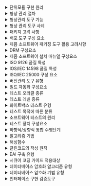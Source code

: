 <details>
<summary>단위모듈 구현 원리</summary>
  <b>정분추모</b><br/>
  정보은닉 / 분할과 정복 / 추상화 / 모듈 독립성
</details>

<details>
<summary>형상 관리 절차</summary>
  <b>식통감기</b><br/>
  형상 식별 / 형상 통제 / 형상 감사 / 형상 기록
</details>

<details>
<summary>형상관리 도구 기능</summary>
  <b>인아커</b><br/>
  체크인 / 체크아웃 / 커밋
</details>

<details>
<summary>형상 관리 도구 사례</summary>
  <b>CSG</b><br/>
  CVS / SVN / Git
</details>

<details>
<summary>패키지 고려 사항</summary>
  <b>환유관변</b><br/>
  사용자 시스템의 환경 정의 / UI 제공 / 관리 서비스 제공형태 / 패키징 변경 및 개선관리 고려
</details>

<details>
<summary>배포 도구 구성 요소</summary>
  <b>암키식저 파정크인</b><br/>
  암호화 / 키 관리 / 식별 기술 / 저작권 표현 / 암호화 파일 생성 / 정책 관리 / 크랙 방지 / 인증
</details>

<details>
<summary>제픔 소프트웨어 패키징 도구 활용 고려사항</summary>
  <b>암이복최</b><br/>
  암호화,보안 / 이기종 연동 / 복잡성 및 비효율성 문제 / 최적합 암호화 알고리즘 적용
</details>

<details>
<summary>DRM 구성요소</summary>
  <b>제소분 클콘패 컨보</b><br/>
  콘텐츠 제공자 / 콘텐츠 소비자 / 콘텐츠 분배자 / 클리어링 하우스 / DRM 콘텐츠 / 패키저 / DRM 컨트롤러 / 보안 컨테이너
</details>

<details>
<summary>제품 소프트웨어 설치 매뉴얼 구성요소</summary>
  <b>개파절아 삭버고준</b><br/>
  제품 소프트웨어 개요 / 설치 관련 파일 / 설치 절차 / 설치 아이콘 / 삭제 방법 / 설치 버전 및 작성자 / 고객 지원 방법 및 FAQ / 준수 정보 & 제한 보증
</details>

<details>
<summary>ISO 9126 품질 특성</summary>
  <b>기신사효유이</b><br/>
  기능성 / 신뢰성 / 사용성 / 효율성 / 유지보수성 / 이식성
</details>

<details>
<summary>IOS/IEC 14598 품질 특성</summary>
  <b>반재공객</b><br/>
  반복성 / 재현성 / 공정성 / 객관성
</details>

<details>
<summary>ISO/IEC 25000 구성 요소</summary>
  <b>관모측요평</b><br/>
  품질 관리 / 품질 모델 / 품질 측정 / 품질 요구 / 품질 평가
</details>

<details>
<summary>버전관리 도구 유형</summary>
  <b>공클분</b><br/>
  공유 폴더 방식 / 클라이언트-서버방식 / 분산 저장소 방식
</details>

<details>
<summary>빌드 자동화 구성요소</summary>
  <b>CS 빌테커인</b><br/>
  CI 서버 / SCM / 빌드 도구 / 테스트 도구 / 테스트 커버리지 도구 / 인스펙션 도구
</details>

<details>
<summary>테스트 오라클 종류</summary>
  <b>참샘휴일</b><br/>
  참 오라클 / 샘플링 오라클 / 휴리스틱 오라클 / 일관성 검사 오라클
</details>

<details>
<summary>테스트 레벨 종류</summary>
  <b>동경결상 유분패원비오</b><br/>
  동등 분할/ 경계값 분석/ 결정 테이블/ 상태전이/ 유스케이스/ 분류트리/ 페어와이즈/ 원인-결과 그래프/ 비교테스트/ 오류추정
</details>

<details>
<summary>화이트박스 테스트 유형</summary>
  <b>구결조 조변다 기제데루</b><br/>
  구문 / 결정 / 조건 / 조건-결정 / 변경 조건 - 결정 / 다중 조건 / 기본 경로 커버리지 / 제어 흐름 테스트 / 데이터 흐름 테스트 / 루프 테스트
</details>

<details>
<summary>테스트 목적에 따른 분류</summary>
  <b>회안성 강 구회병</b><br/>
  회복 / 안전 / 성능 / 강도 / 구조 / 회귀 / 병행 테스트
</details>

<details>
<summary>소프트웨어 테스트의 원리</summary>
  <b>결완초집 살정오</b><br/>
  결함이 존재 / 완벽한 테스팅 불가능 / 초기에 테스팅 시작 / 결함집중 / 살충제 패러독스 / 정황에 의존 / 오류 부재의 궤변
</details>

<details>
<summary>테스트 장치 구성요소</summary>
  <b>드스슈 케시스목</b><br/>
  드라이버 / 스텁 / 슈트 / 케이스 / 시나리오 / 스크립트 / 목 오브젝트
</details>

<details>
<summary>하향식/상향식 통합 수행단계</summary>
  <b>하스 상드</b><br/>
  하향식-스텁 / 상향식-드라이버
</details>

<details>
<summary>알고리즘 기법</summary>
  <b>분동탐백</b><br/>
  분할과정복 / 동적계획법 / 탐욕법 / 백트래킹
</details>

<details>
<summary>해싱함수</summary>
  <b>산곱숫 폴기무</b><br/>
  제산법 / 제곱법 / 숫자 분석법 / 폴딩법 / 기수변환법 / 무작위방법
</details>

<details>
<summary>클린코드의 작성 원칙</summary>
  <b>가단의 중추</b><br/>
  가독성 / 단순성 / 의존성 최소 / 중복성 제거 / 추상화
</details>

<details>
<summary>EAI 구축 유형</summary>
  <b>포허 메하</b><br/>
  포인트 투 포인트 / 허브 앤 스포크 / 메시지 버스 / 하이브리드
</details>

<details>
<summary>시큐어 코딩 가이드 적용대상</summary>
  <b>입보시 에코갭아</b><br/>
  입력데이터 검증 및 표현 / 보안 기능 / 시간 및 상태 / 에러처리 / 코드오류 / 캡슐화 / API 오용
</details>

<details>
<summary>데이터베이스 암호화 알고리즘 유형</summary>
  <b>대비해</b><br/>
  대칭 키 암호화 알고리즘 / 비대칭 키 암호화 알고리즘 / 해시 암호화 알고리즘
</details>

<details>
<summary>데이터베이스 암호화 기법 유형</summary>
  <b>애플하</b><br/>
  API 방식 / Pulg-in 방식 / Hybrid 방식
</details>

<details>
<summary>인터페이스 구현 검증도구</summary>
  <b>엑스피 엔셀웨</b><br/>
  xUnit / STAF / FitNesse / NTAF / Selenium / watir
</details>

